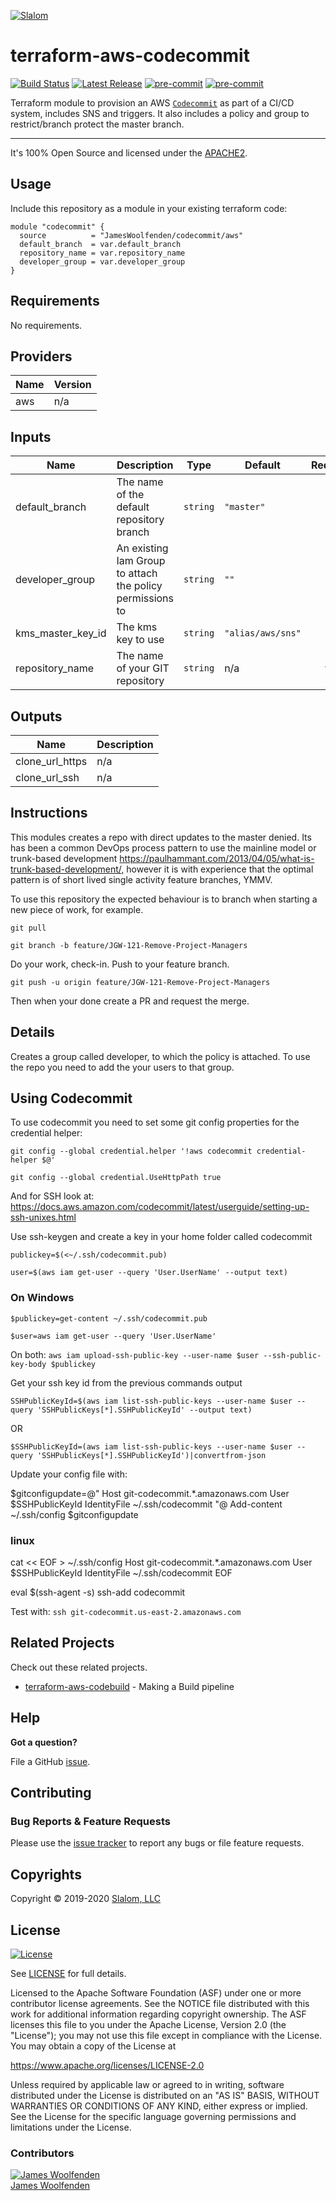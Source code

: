 [![Slalom][logo]](https://slalom.com)

# terraform-aws-codecommit

[![Build Status](https://github.com/JamesWoolfenden/terraform-aws-codecommit/workflows/Verify%20and%20Bump/badge.svg?branch=master)](https://github.com/JamesWoolfenden/terraform-aws-codecommit)
[![Latest Release](https://img.shields.io/github/release/JamesWoolfenden/terraform-aws-codecommit.svg)](https://github.com/JamesWoolfenden/terraform-aws-codecommit/releases/latest)
[![pre-commit](https://img.shields.io/badge/pre--commit-enabled-brightgreen?logo=pre-commit&logoColor=white)](https://github.com/pre-commit/pre-commit)
[![pre-commit](https://img.shields.io/badge/checkov-verified-brightgreen)](https://www.checkov.io/)

Terraform module to provision an AWS [`Codecommit`](https://aws.amazon.com/codecommit/) as part of a CI/CD system, includes SNS and triggers. It also includes a policy and group to restrict/branch protect the master branch.

---

It's 100% Open Source and licensed under the [APACHE2](LICENSE).

## Usage

Include this repository as a module in your existing terraform code:

```hcl
module "codecommit" {
  source          = "JamesWoolfenden/codecommit/aws"
  default_branch  = var.default_branch
  repository_name = var.repository_name
  developer_group = var.developer_group
}
```

<!-- BEGINNING OF PRE-COMMIT-TERRAFORM DOCS HOOK -->
## Requirements

No requirements.

## Providers

| Name | Version |
|------|---------|
| aws | n/a |

## Inputs

| Name | Description | Type | Default | Required |
|------|-------------|------|---------|:--------:|
| default\_branch | The name of the default repository branch | `string` | `"master"` | no |
| developer\_group | An existing Iam Group to attach the policy permissions to | `string` | `""` | no |
| kms\_master\_key\_id | The kms key to use | `string` | `"alias/aws/sns"` | no |
| repository\_name | The name of your GIT repository | `string` | n/a | yes |

## Outputs

| Name | Description |
|------|-------------|
| clone\_url\_https | n/a |
| clone\_url\_ssh | n/a |

<!-- END OF PRE-COMMIT-TERRAFORM DOCS HOOK -->

## Instructions

This modules creates a repo with direct updates to the master denied. Its has been a common DevOps process pattern to use the mainline model or trunk-based development <https://paulhammant.com/2013/04/05/what-is-trunk-based-development/,> however it is with experience that the optimal pattern is of short lived single activity feature branches, YMMV.

To use this repository the expected behaviour is to branch when starting a new piece of work, for example.

`git pull`

`git branch -b feature/JGW-121-Remove-Project-Managers`

Do your work, check-in.
Push to your feature branch.

`git push -u origin feature/JGW-121-Remove-Project-Managers`

Then when your done create a PR and request the merge.

## Details

Creates a group called developer, to which the policy is attached.
To use the repo you need to add the your users to that group.

## Using Codecommit

To use codecommit you need to set some git config properties for the credential helper:

`git config --global credential.helper '!aws codecommit credential-helper $@'`

`git config --global credential.UseHttpPath true`

And for SSH look at: <https://docs.aws.amazon.com/codecommit/latest/userguide/setting-up-ssh-unixes.html>

Use ssh-keygen and create a key in your home folder called codecommit

`publickey=$(<~/.ssh/codecommit.pub)`

`user=$(aws iam get-user --query 'User.UserName' --output text)`

### On Windows

`$publickey=get-content ~/.ssh/codecommit.pub`

`$user=aws iam get-user --query 'User.UserName'`

On both:
`aws iam upload-ssh-public-key --user-name $user --ssh-public-key-body $publickey`

Get your ssh key id from the previous commands output

`SSHPublicKeyId=$(aws iam list-ssh-public-keys --user-name $user --query 'SSHPublicKeys[*].SSHPublicKeyId' --output text)`

OR

`$SSHPublicKeyId=(aws iam list-ssh-public-keys --user-name $user --query 'SSHPublicKeys[*].SSHPublicKeyId')|convertfrom-json`

Update your config file with:

$gitconfigupdate=@"
Host git-codecommit.*.amazonaws.com
  User $SSHPublicKeyId
IdentityFile ~/.ssh/codecommit
"@
Add-content ~/.ssh/config \$gitconfigupdate

### linux

cat << EOF > ~/.ssh/config
Host git-codecommit.\*.amazonaws.com
User \$SSHPublicKeyId
IdentityFile ~/.ssh/codecommit
EOF

eval \$(ssh-agent -s)
ssh-add codecommit

Test with:
`ssh git-codecommit.us-east-2.amazonaws.com`

## Related Projects

Check out these related projects.

- [terraform-aws-codebuild](https://github.com/jameswoolfenden/terraform-aws-codebuild) - Making a Build pipeline

## Help

**Got a question?**

File a GitHub [issue](https://github.com/jameswoolfenden/terraform-aws-codecommit/issues).

## Contributing

### Bug Reports & Feature Requests

Please use the [issue tracker](https://github.com/jameswoolfenden/terraform-aws-codecommit/issues) to report any bugs or file feature requests.

## Copyrights

Copyright © 2019-2020 [Slalom, LLC](https://slalom.com)

## License

[![License](https://img.shields.io/badge/License-Apache%202.0-blue.svg)](https://opensource.org/licenses/Apache-2.0)

See [LICENSE](LICENSE) for full details.

Licensed to the Apache Software Foundation (ASF) under one
or more contributor license agreements.  See the NOTICE file
distributed with this work for additional information
regarding copyright ownership.  The ASF licenses this file
to you under the Apache License, Version 2.0 (the
"License"); you may not use this file except in compliance
with the License.  You may obtain a copy of the License at

<https://www.apache.org/licenses/LICENSE-2.0>

Unless required by applicable law or agreed to in writing,
software distributed under the License is distributed on an
"AS IS" BASIS, WITHOUT WARRANTIES OR CONDITIONS OF ANY
KIND, either express or implied.  See the License for the
specific language governing permissions and limitations
under the License.

### Contributors

[![James Woolfenden][jameswoolfenden_avatar]][jameswoolfenden_homepage]<br/>[James Woolfenden][jameswoolfenden_homepage]

[jameswoolfenden_homepage]: https://github.com/jameswoolfenden
[jameswoolfenden_avatar]: https://github.com/jameswoolfenden.png?size=150
[logo]: https://gist.githubusercontent.com/JamesWoolfenden/5c457434351e9fe732ca22b78fdd7d5e/raw/15933294ae2b00f5dba6557d2be88f4b4da21201/slalom-logo.png
[website]: https://slalom.com
[github]: https://github.com/jameswoolfenden
[linkedin]: https://www.linkedin.com/company/slalom-consulting/
[twitter]: https://twitter.com/Slalom

[share_twitter]: https://twitter.com/intent/tweet/?text=terraform-aws-codecommit&url=https://github.com/jameswoolfenden/terraform-aws-codecommit
[share_linkedin]: https://www.linkedin.com/shareArticle?mini=true&title=terraform-aws-codecommit&url=https://github.com/jameswoolfenden/terraform-aws-codecommit
[share_reddit]: https://reddit.com/submit/?url=https://github.com/jameswoolfenden/terraform-aws-codecommit
[share_facebook]: https://facebook.com/sharer/sharer.php?u=https://github.com/jameswoolfenden/terraform-aws-codecommit
[share_email]: mailto:?subject=terraform-aws-codecommit&body=https://github.com/jameswoolfenden/terraform-aws-codecommit
